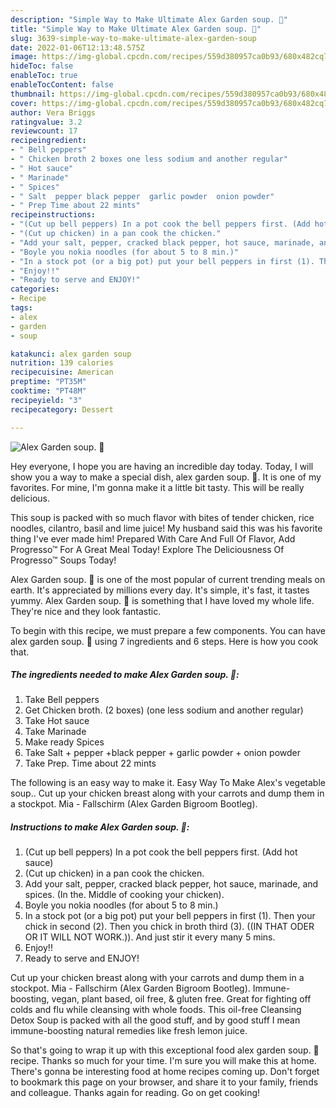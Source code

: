 ```yaml
---
description: "Simple Way to Make Ultimate Alex Garden soup. 🙂"
title: "Simple Way to Make Ultimate Alex Garden soup. 🙂"
slug: 3639-simple-way-to-make-ultimate-alex-garden-soup
date: 2022-01-06T12:13:48.575Z
image: https://img-global.cpcdn.com/recipes/559d380957ca0b93/680x482cq70/alex-garden-soup-recipe-main-photo.jpg
hideToc: false
enableToc: true
enableTocContent: false
thumbnail: https://img-global.cpcdn.com/recipes/559d380957ca0b93/680x482cq70/alex-garden-soup-recipe-main-photo.jpg
cover: https://img-global.cpcdn.com/recipes/559d380957ca0b93/680x482cq70/alex-garden-soup-recipe-main-photo.jpg
author: Vera Briggs
ratingvalue: 3.2
reviewcount: 17
recipeingredient:
- " Bell peppers"
- " Chicken broth 2 boxes one less sodium and another regular"
- " Hot sauce"
- " Marinade"
- " Spices"
- " Salt  pepper black pepper  garlic powder  onion powder"
- " Prep Time about 22 mints"
recipeinstructions:
- "(Cut up bell peppers) In a pot cook the bell peppers first. (Add hot sauce)"
- "(Cut up chicken) in a pan cook the chicken."
- "Add your salt, pepper, cracked black pepper, hot sauce, marinade, and spices. (In the. Middle of cooking your chicken)."
- "Boyle you nokia noodles (for about 5 to 8 min.)"
- "In a stock pot (or a big pot) put your bell peppers in first (1). Then your chick in second (2). Then you chick in broth third (3). ((IN THAT ODER OR IT WILL NOT WORK.)). And just stir it every many 5 mins."
- "Enjoy!!"
- "Ready to serve and ENJOY!"
categories:
- Recipe
tags:
- alex
- garden
- soup

katakunci: alex garden soup 
nutrition: 139 calories
recipecuisine: American
preptime: "PT35M"
cooktime: "PT48M"
recipeyield: "3"
recipecategory: Dessert

---
```



![Alex Garden soup. 🙂](https://img-global.cpcdn.com/recipes/559d380957ca0b93/680x482cq70/alex-garden-soup-recipe-main-photo.jpg)

Hey everyone, I hope you are having an incredible day today. Today, I will show you a way to make a special dish, alex garden soup. 🙂. It is one of my favorites. For mine, I'm gonna make it a little bit tasty. This will be really delicious.

This soup is packed with so much flavor with bites of tender chicken, rice noodles, cilantro, basil and lime juice! My husband said this was his favorite thing I&#39;ve ever made him! Prepared With Care And Full Of Flavor, Add Progresso™ For A Great Meal Today! Explore The Deliciousness Of Progresso™ Soups Today!

Alex Garden soup. 🙂 is one of the most popular of current trending meals on earth. It's appreciated by millions every day. It's simple, it's fast, it tastes yummy. Alex Garden soup. 🙂 is something that I have loved my whole life. They're nice and they look fantastic.


To begin with this recipe, we must prepare a few components. You can have alex garden soup. 🙂 using 7 ingredients and 6 steps. Here is how you cook that.

<!--inarticleads1-->

##### The ingredients needed to make Alex Garden soup. 🙂:

1. Take  Bell peppers
1. Get  Chicken broth. (2 boxes) (one less sodium and another regular)
1. Take  Hot sauce
1. Take  Marinade
1. Make ready  Spices
1. Take  Salt + pepper +black pepper + garlic powder + onion powder
1. Take  Prep. Time about 22 mints


The following is an easy way to make it. Easy Way To Make Alex&#39;s vegetable soup.. Cut up your chicken breast along with your carrots and dump them in a stockpot. Mia - Fallschirm (Alex Garden Bigroom Bootleg). 

<!--inarticleads2-->

##### Instructions to make Alex Garden soup. 🙂:

1. (Cut up bell peppers) In a pot cook the bell peppers first. (Add hot sauce)
1. (Cut up chicken) in a pan cook the chicken.
1. Add your salt, pepper, cracked black pepper, hot sauce, marinade, and spices. (In the. Middle of cooking your chicken).
1. Boyle you nokia noodles (for about 5 to 8 min.)
1. In a stock pot (or a big pot) put your bell peppers in first (1). Then your chick in second (2). Then you chick in broth third (3). ((IN THAT ODER OR IT WILL NOT WORK.)). And just stir it every many 5 mins.
1. Enjoy!!
1. Ready to serve and ENJOY!

Cut up your chicken breast along with your carrots and dump them in a stockpot. Mia - Fallschirm (Alex Garden Bigroom Bootleg). Immune-boosting, vegan, plant based, oil free, & gluten free. Great for fighting off colds and flu while cleansing with whole foods. This oil-free Cleansing Detox Soup is packed with all the good stuff, and by good stuff I mean immune-boosting natural remedies like fresh lemon juice. 

So that's going to wrap it up with this exceptional food alex garden soup. 🙂 recipe. Thanks so much for your time. I'm sure you will make this at home. There's gonna be interesting food at home recipes coming up. Don't forget to bookmark this page on your browser, and share it to your family, friends and colleague. Thanks again for reading. Go on get cooking!
